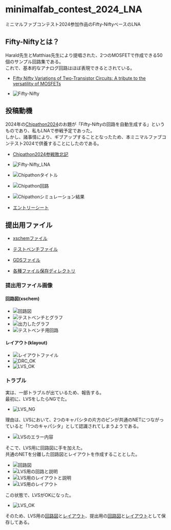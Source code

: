 # minimalfab_contest_2024_LNA
ミニマルファブコンテスト2024参加作品のFifty-NiftyベースのLNA  

## Fifty-Niftyとは？
Harald先生とMatthias先生により提唱された、2つのMOSFETで作成できる50個のサンプル回路集である。  
これで、基本的なアナログ回路はほぼ表現できるとされている。  
* [Fifty Nifty Variations of Two-Transistor Circuits: A tribute to the versatility of MOSFETs](https://www.researchgate.net/publication/354364068_Fifty_Nifty_Variations_of_Two-Transistor_Circuits_A_tribute_to_the_versatility_of_MOSFETs)

* ![Fifty-Nifty](images/fifty-nifty.png)


## 投稿動機
2024年の[Chipathon2024](https://ishi-kai.org/information/chipathon/2024/08/31/Entry-SSCS-OSE-CHIPATHON2024.html)のお題が「Fifty-Niftyの回路を自動生成する」というものであり、私もLNAで参戦予定であった。  
しかし、諸事情により、ギブアップすることとなったため、本ミニマルファブコンテスト2024で供養することにしたのである。  
* [Chipathon2024参戦敗北記](https://github.com/noritsuna/AdventCalendar2024/blob/main/OSSSilicon_Day_03.md)

* ![Fifty-Nifty_LNA](images/fifty-nifty_LNA.png)
* ![Chipathonタイトル](images/chipathon_title.PNG)
* ![Chipathon回路](images/chipathon_design.PNG)
* ![Chipathonシミュレーション結果](images/chipathon_sim.PNG)
* [エントリーシート](docs/chipathon2024_entry.pdf)


## 提出用ファイル
* [xschemファイル](LNA/lna.sch)
* [テストベンチファイル](LNA/lna_tb.sch)
* [GDSファイル](LNA/lna.gds)

* [各種ファイル保存ディレクトリ](LNA/)


### 提出用ファイル画像
#### 回路図(xschem)
* ![回路図](images/xschem.png)
* ![テストベンチとグラフ](images/TB_full.png)
* ![出力したグラフ](images/TB_graph.png)
* ![テストベンチ用回路](images/TB_xschem.png)

#### レイアウト(klayout)
* ![レイアウトファイル](images/klayout.png)
* ![DRC_OK](images/DRC_OK.png)
* ![LVS_OK](images/LVS_OK.png)


### トラブル
実は、一部トラブルが出ているため、報告する。  
最初に、LVSをしたらNGでた。  
* ![LVS_NG](images/LVS_NG.png)

理由は、LVSにおいて、2つのキャパシタの片方のピンが共通のNETにつながっていると「1つのキャパシタ」として認識されてしまうようである。
* ![LVSのエラー内容](images/LVS_klayout_ex2.png)

そこで、LVS用に回路図に手を加えた。  
共通のNETを分離した回路図とレイアウトを作成することとした。  
* ![回路図](images/xschem.png)
* ![LVS用の回路と説明](images/LVS_xschem_ex.png)
* ![LVS用のレイアウトと説明](images/LVS_klayout_ex1.png)
* ![LVS用のレイアウト](images/LVS_klayout.png)

この状態で、LVSがOKになった。
* ![LVS_OK](images/LVS_OK.png)

そのため、LVS用の[回路図](LNA/lna_lvs.sch)と[レイアウト](LNA/lna_lvs.gds)、提出用の[回路図](LNA/lna.sch)と[レイアウト](LNA/lna.gds)として保存してある。
